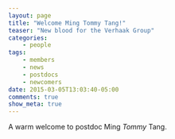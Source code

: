 ```yaml
---
layout: page
title: "Welcome Ming Tommy Tang!"
teaser: "New blood for the Verhaak Group"
categories:
    - people
tags:
    - members
    - news
    - postdocs
    - newcomers
date: 2015-03-05T13:03:40-05:00
comments: true
show_meta: true
---
```


A warm welcome to postdoc Ming *Tommy* Tang.
